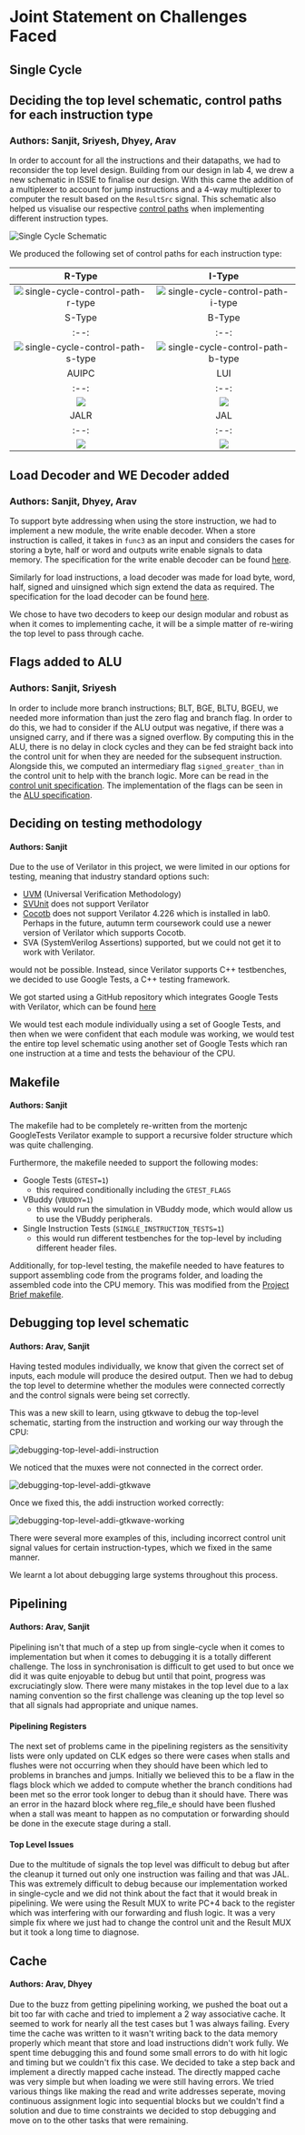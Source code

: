 # Joint Statement on Challenges Faced

## Single Cycle

## Deciding the top level schematic, control paths for each instruction type 
### Authors: Sanjit, Sriyesh, Dhyey, Arav

In order to account for all the instructions and their datapaths, we had to reconsider the top level design. Building from our design in lab 4, we drew a new schematic in ISSIE to finalise our design. With this came the addition of a multiplexer to account for jump instructions and a 4-way multiplexer to computer the result based on the `ResultSrc` signal. This schematic also helped us visualise our respective [control paths](/rtl/control_unit/readme.md#r-type-control-path) when implementing different instruction types. 

![Single Cycle Schematic](/images/single-cycle-schematic.png)

We produced the following set of control paths for each instruction type:

| R-Type | I-Type |
:--:|:--:
| ![single-cycle-control-path-r-type](/images/r-type_control_path.png) | ![single-cycle-control-path-i-type](/images/i-type_control_path.png) |
| S-Type | B-Type |
:--:|:--:
| ![single-cycle-control-path-s-type](/images/s-type_control_path.png) | ![single-cycle-control-path-b-type](/images/b-type_control_path.png) |
| AUIPC | LUI |
:--:|:--:
| ![](/images/AUIPC_control_path.png) | ![](/images/LUI_control_path.png) |
| JALR | JAL |
:--:|:--:
| ![](/images/JALR_control_path.png) | ![](/images/JAL_control_path.png) |

## Load Decoder and WE Decoder added
### Authors: Sanjit, Dhyey, Arav

To support byte addressing when using the store instruction, we had to implement a new module, the write enable decoder. When a store instruction is called, it takes in `func3` as an input and considers the cases for storing a byte, half or word and outputs write enable signals to data memory. The specification for the write enable decoder can be found [here](/rtl/we_decoder/). 

Similarly for load instructions, a load decoder was made for load byte, word, half, signed and uinsigned which sign extend the data as required. The specification for the load decoder can be found [here](/rtl/ld_decoder/).

We chose to have two decoders to keep our design modular and robust as when it comes to implementing cache, it will be a simple matter of re-wiring the top level to pass through cache. 

## Flags added to ALU
### Authors: Sanjit, Sriyesh

In order to include more branch instructions; BLT, BGE, BLTU, BGEU, we needed more information than just the zero flag and branch flag. In order to do this, we had to consider if the ALU output was negative, if there was a unsigned carry, and if there was a signed overflow. By computing this in the ALU, there is no delay in clock cycles and they can be fed straight back into the control unit for when they are needed for the subsequent instruction. Alongside this, we computed an intermediary flag `signed_greater_than` in the control unit to help with the branch logic. More can be read in the [control unit specification](/rtl/control_unit/). The implementation of the flags can be seen in the [ALU specification](/rtl/alu/). 

## Deciding on testing methodology
#### Authors: Sanjit
Due to the use of Verilator in this project, we were limited in our options for testing, meaning that industry standard options such:
- [UVM](https://www.chipverify.com/uvm/uvm-testbench-top) (Universal Verification Methodology)
- [SVUnit](https://github.com/svunit/svunit) does not support Verilator
- [Cocotb](https://docs.cocotb.org/en/stable/index.html) does not support Verilator 4.226 which is installed in lab0. Perhaps in the future, autumn term coursework could use a newer version of Verilator which supports Cocotb.
- SVA (SystemVerilog Assertions) supported, but we could not get it to work with Verilator.

would not be possible. Instead, since Verilator supports C++ testbenches, we decided to use Google Tests, a C++ testing framework.

We got started using a GitHub repository which integrates Google Tests with Verilator, which can be found [here](https://github.com/mortenjc/systemverilog)


We would test each module individually using a set of Google Tests, and then when we were confident that each module was working, we would test the entire top level schematic using another set of Google Tests which ran one instruction at a time and tests the behaviour of the CPU.

## Makefile
#### Authors: Sanjit
The makefile had to be completely re-written from the mortenjc GoogleTests Verilator example to support a recursive folder structure which was quite challenging.

Furthermore, the makefile needed to support the following modes:
- Google Tests (`GTEST=1`)
    - this required conditionally including the `GTEST_FLAGS`
- VBuddy (`VBUDDY=1`)
    - this would run the simulation in VBuddy mode, which would allow us to use the VBuddy peripherals.
- Single Instruction Tests (`SINGLE_INSTRUCTION_TESTS=1`)
    - this would run different testbenches for the top-level by including different header files.

Additionally, for top-level testing, the makefile needed to have features to support assembling code from the programs folder, and loading the assembled code into the CPU memory. This was modified from the [Project Brief makefile](https://github.com/EIE2-IAC-Labs/Project_Brief/blob/main/reference/Makefile).


## Debugging top level schematic
#### Authors: Arav, Sanjit

Having tested modules individually, we know that given the correct set of inputs, each module will produce the desired output.
Then we had to debug the top level to determine whether the modules were connected correctly and the control signals were being set correctly.

This was a new skill to learn, using gtkwave to debug the top-level schematic, starting from the instruction and working our way through the CPU:

![debugging-top-level-addi-instruction](/images/debugging-top-level.png)

We noticed that the muxes were not connected in the correct order.

![debugging-top-level-addi-gtkwave](/images/debugging-top-level-addi-incorrect.png)

Once we fixed this, the addi instruction worked correctly:

![debugging-top-level-addi-gtkwave-working](/images/debugging-top-level-addi-working-correctly.png)

There were several more examples of this, including incorrect control unit signal values for certain instruction-types, which we fixed in the same manner.

We learnt a lot about debugging large systems throughout this process.

## Pipelining 
#### Authors: Arav, Sanjit
Pipelining isn't that much of a step up from single-cycle when it comes to implementation but when it comes to debugging it is a totally different challenge. The loss in synchronisation is difficult to get used to but once we did it was quite enjoyable to debug but until that point, progress was excruciatingly slow. There were many mistakes in the top level due to a lax naming convention so the first challenge was cleaning up the top level so that all signals had appropriate and unique names. 

#### Pipelining Registers
The next set of problems came in the pipelining registers as the sensitivity lists were only updated on CLK edges so there were cases when stalls and flushes were not occurring when they should have been which led to problems in branches and jumps. Initially we believed this to be a flaw in the flags block which we added to compute whether the branch conditions had been met so the error took longer to debug than it should have. There was an error in the hazard block where reg_file_e should have been flushed when a stall was meant to happen as no computation or forwarding should be done in the execute stage during a stall.

#### Top Level Issues
Due to the multitude of signals the top level was difficult to debug but after the cleanup it turned out only one instruction was failing and that was JAL. This was extremely difficult to debug because our implementation worked in single-cycle and we did not think about the fact that it would break in pipelining. We were using the Result MUX to write PC+4 back to the register which was interfering with our forwarding and flush logic. It was a very simple fix where we just had to change the control unit and the Result MUX but it took a long time to diagnose.

## Cache
#### Authors: Arav, Dhyey
Due to the buzz from getting pipelining working, we pushed the boat out a bit too far with cache and tried to implement a 2 way associative cache. It seemed to work for nearly all the test cases but 1 was always failing. Every time the cache was written to it wasn't writing back to the data memory properly which meant that store and load instructions didn't work fully. We spent time debugging this and found some small errors to do with hit logic and timing but we couldn't fix this case. We decided to take a step back and implement a directly mapped cache instead. The directly mapped cache was very simple but when loading we were still having errors. We tried various things like making the read and write addresses seperate, moving continuous assignment logic into sequential blocks but we couldn't find a solution and due to time constraints we decided to stop debugging and move on to the other tasks that were remaining. 

